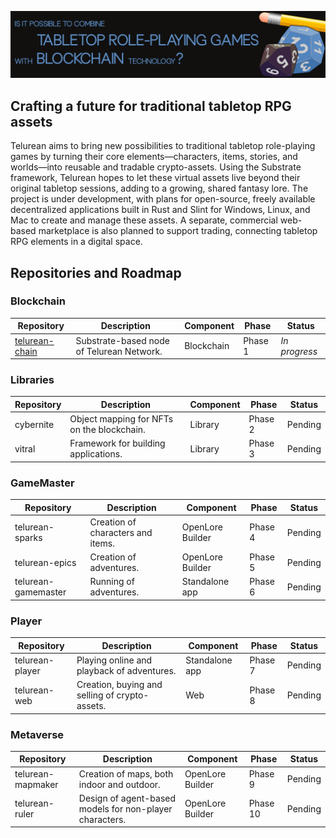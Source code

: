 ![OpenLore Banner](../images/banner.png)

## Crafting a future for traditional tabletop RPG assets

Telurean aims to bring new possibilities to traditional tabletop role-playing games by turning their core elements—characters, items, stories, and worlds—into reusable and tradable crypto-assets. Using the Substrate framework, Telurean hopes to let these virtual assets live beyond their original tabletop sessions, adding to a growing, shared fantasy lore. The project is under development, with plans for open-source, freely available decentralized applications built in Rust and Slint for Windows, Linux, and Mac to create and manage these assets. A separate, commercial web-based marketplace is also planned to support trading, connecting tabletop RPG elements in a digital space.

## Repositories and Roadmap

### Blockchain

| Repository     | Description                                                    | Component           | Phase     | Status      |
|----------------|----------------------------------------------------------------|---------------------|-----------|-------------|
| [telurean-chain](https://github.com/telurean/telurean-chain) | Substrate-based node of Telurean Network.                               | Blockchain          | Phase 1 | _In progress_ |

### Libraries

| Repository | Description                                | Component           | Phase   | Status      |
|------------|--------------------------------------------|---------------------|---------|-------------|
| cybernite  | Object mapping for NFTs on the blockchain. | Library             | Phase 2 | Pending     |
| vitral     | Framework for building applications.       | Library             | Phase 3 | Pending     |

### GameMaster

| Repository          | Description                                | Component           | Phase   | Status      |
|---------------------|--------------------------------------------|---------------------|---------|-------------|
| telurean-sparks     | Creation of characters and items.          | OpenLore Builder    | Phase 4 | Pending     |
| telurean-epics      | Creation of adventures.                    | OpenLore Builder    | Phase 5 | Pending     |
| telurean-gamemaster | Running of adventures.                     | Standalone app      | Phase 6 | Pending     |

### Player

| Repository      | Description                                                  | Component           | Phase   | Status      |
|-----------------|--------------------------------------------------------------|---------------------|---------|-------------|
| telurean-player | Playing online and playback of adventures.                   | Standalone app      | Phase 7 | Pending     |
| telurean-web    | Creation, buying and selling of crypto-assets.               | Web                 | Phase 8 | Pending     |

### Metaverse

| Repository        | Description                                                  | Component           | Phase    | Status      |
|-------------------|--------------------------------------------------------------|---------------------|----------|-------------|
| telurean-mapmaker | Creation of maps, both indoor and outdoor.                   | OpenLore Builder    | Phase 9  | Pending     |
| telurean-ruler    | Design of agent-based models for non-player characters.      | OpenLore Builder    | Phase 10 | Pending     |
